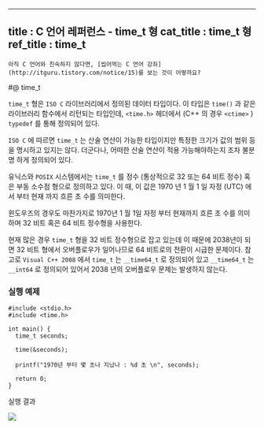 ----------------
title : C 언어 레퍼런스 - time_t 형
cat_title : time_t 형
ref_title : time_t
--------------



```warning
아직 C 언어와 친숙하지 않다면, [씹어먹는 C 언어 강좌](http://itguru.tistory.com/notice/15)를 보는 것이 어떻까요?

```

#@ time_t

`time_t` 형은 `ISO C` 라이브러리에서 정의된 데이터 타입이다. 이 타입은 `time()` 과 같은 라이브러리 함수에서 리턴되는 타입인데, `<time.h>` 헤더에서 (C++ 의 경우 `<ctime>` ) `typedef` 를 통해 정의되어 있다.

`ISO C` 에 따르면 `time_t` 는 산술 연산이 가능한 타입이지만 특정한 크기가 값의 범위 등을 명시하고 있지는 않다. 더군다나, 어떠한 산술 연산이 적용 가능해야하는지 조차 불분명 하게 정의되어 있다.

유닉스와 `POSIX` 시스템에서는 `time_t` 를 정수 (통상적으로 32 또는 64 비트 정수) 혹은 부동 소수점 형으로 정의하고 있다. 이 때, 이 값은 1970 년 1 월 1 일 자정 (UTC) 에서 부터 현재 까지 흐른 초 수를 의미한다.

윈도우즈의 경우도 마찬가지로 1970년 1 월 1일 자정 부터 현재까지 흐른 초 수를 의미하며 32 비트 혹은 64 비트 정수형을 사용한다.

현재 많은 경우 `time_t` 형을 32 비트 정수형으로 잡고 있는데 이 때문에 2038년이 되면 32 비트 형에서 오버플로우가 일어나므로 64 비트로의 전환이 시급한 문제이다. 참고로 `Visual C++ 2008` 에서 `time_t` 는 `__time64_t` 로 정의되어 있고 `__time64_t` 는 `__int64` 로 정의되어 있어서 2038 년의 오버플로우 문제는 발생하지 않는다.



### 실행 예제

```cpp-formatted
#include <stdio.h>
#include <time.h>

int main() {
  time_t seconds;

  time(&seconds);

  printf("1970년 부터 몇 초나 지났나 : %d 초 \n", seconds);

  return 0;
}
```


실행 결과


![](http://img1.daumcdn.net/thumb/R1920x0/?fname=http%3A%2F%2Fcfile5.uf.tistory.com%2Fimage%2F143FF65A4D16845F19903F)